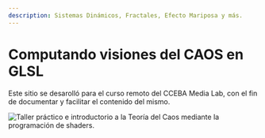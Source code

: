 ```yaml
---
description: Sistemas Dinámicos, Fractales, Efecto Mariposa y más.
---
```


# Computando visiones del CAOS en GLSL

Este sitio se desarolló para el curso remoto del CCEBA Media Lab, con el fin de documentar y facilitar el contenido del mismo.

![Taller práctico e introductorio a la Teoría del Caos mediante la programación de shaders.](.gitbook/assets/demo.gif)

